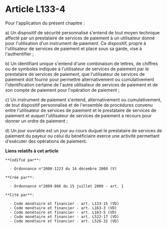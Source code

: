 # Article L133-4

Pour l'application du présent chapitre : 

a) Un dispositif de sécurité personnalisé s'entend de tout moyen technique affecté par un prestataire de services de paiement
à un utilisateur donné pour l'utilisation d'un instrument de paiement. Ce dispositif, propre à l'utilisateur de services de
paiement et placé sous sa garde, vise à l'authentifier ; 

b) Un identifiant unique s'entend d'une combinaison de lettres, de chiffres ou de symboles indiquée à l'utilisateur de
services de paiement par le prestataire de services de paiement, que l'utilisateur de services de paiement doit fournir pour
permettre alternativement ou cumulativement l'identification certaine de l'autre utilisateur de services de paiement et de
son compte de paiement pour l'opération de paiement ; 

c) Un instrument de paiement s'entend, alternativement ou cumulativement, de tout dispositif personnalisé et de l'ensemble de
procédures convenu entre l'utilisateur de services de paiement et le prestataire de services de paiement et auquel
l'utilisateur de services de paiement a recours pour donner un ordre de paiement ; 

d) Un jour ouvrable est un jour au cours duquel le prestataire de services de paiement du payeur ou celui du bénéficiaire
exerce une activité permettant d'exécuter des opérations de paiement.

**Liens relatifs à cet article**

	**Codifié par**:

	  - Ordonnance n°2000-1223 du 14 décembre 2000 (V)

	**Créé par**:

	  - Ordonnance n°2009-866 du 15 juillet 2009 - art. 1

	**Cité par**:

	  - Code monétaire et financier - art. L133-15 (VD)
	  - Code monétaire et financier - art. L163-3 (VD)
	  - Code monétaire et financier - art. L163-5 (VD)
	  - Code monétaire et financier - art. L522-17 (VD)
	  - Code monétaire et financier - art. L526-32 (VD)

